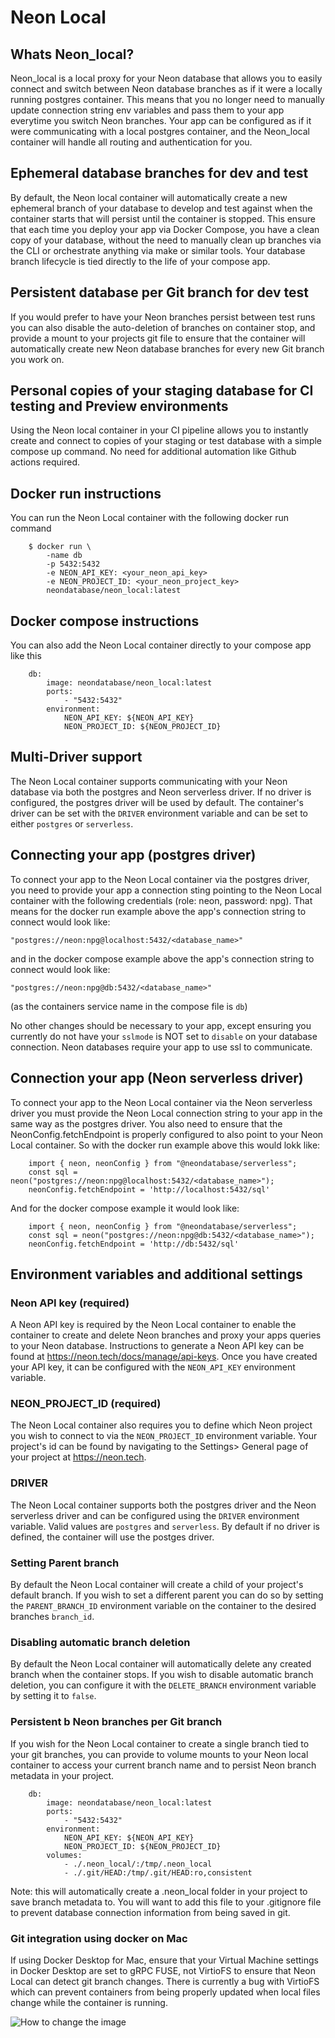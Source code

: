 # Neon Local

## Whats Neon_local?
Neon_local is a local proxy for your Neon database that allows you to easily connect and switch between Neon database branches as if it were a locally running postgres container. This means that you no longer need to manually update connection string env variables and pass them to your app everytime you switch Neon branches. Your app can be configured as if it were communicating with a local postgres container, and the Neon_local container will handle all routing and authentication for you.  

## Ephemeral database branches for dev and test
By default, the Neon local container will automatically create a new ephemeral branch of your database to develop and test against when the container starts that will persist until the container is stopped. This ensure that each time you deploy your app via Docker Compose, you have a clean copy of your database, without the need to manually clean up branches via the CLI or orchestrate anything via make or similar tools. Your database branch lifecycle is tied directly to the life of your compose app.

## Persistent database per Git branch for dev test
If you would prefer to have your Neon branches persist between test runs you can also disable the auto-deletion of branches on container stop, and provide a mount to your projects git file to ensure that the container will automatically create new Neon database branches for every new Git branch you work on. 

## Personal copies of your staging database for CI testing and Preview environments
Using the Neon local container in your CI pipeline allows you to instantly create and connect to copies of your staging or test database with a simple compose up command. No need for additional automation like Github actions required. 

## Docker run instructions
You can run the Neon Local container with the following docker run command

``` 
    $ docker run \
        -name db
        -p 5432:5432
        -e NEON_API_KEY: <your_neon_api_key>
        -e NEON_PROJECT_ID: <your_neon_project_key>
        neondatabase/neon_local:latest
```

## Docker compose instructions
You can also add the Neon Local container directly to your compose app like this

``` 
    db:
        image: neondatabase/neon_local:latest
        ports:
            - "5432:5432"
        environment:
            NEON_API_KEY: ${NEON_API_KEY}
            NEON_PROJECT_ID: ${NEON_PROJECT_ID}
```

## Multi-Driver support
The Neon Local container supports communicating with your Neon database via both the postgres and Neon serverless driver. If no driver is configured, the postgres driver will be used by default. The container's driver can be set with the `DRIVER` environment variable and can be set to either `postgres` or `serverless`. 

## Connecting your app (postgres driver)
To connect your app to the Neon Local container via the postgres driver, you need to provide your app a connection sting pointing to the Neon Local container with the following credentials (role: neon, password: npg). That means for the docker run example above the app's connection string to connect would look like:

``` "postgres://neon:npg@localhost:5432/<database_name>" ```

and in the docker compose example above the app's connection string to connect would look like:

``` "postgres://neon:npg@db:5432/<database_name>" ```

(as the containers service name in the compose file is `db`)

No other changes should be necessary to your app, except ensuring you currently do not have your `sslmode` is NOT set to `disable` on your database connection. Neon databases require your app to use ssl to communicate.
 
## Connection your app (Neon serverless driver)
To connect your app to the Neon Local container via the Neon serverless driver you must provide the Neon Local connection string to your app in the same way as the postgres driver. You also need to ensure that the NeonConfig.fetchEndpoint is properly configured to also point to your Neon Local container. So with the docker run example above this would lokk like:

```
    import { neon, neonConfig } from "@neondatabase/serverless";
    const sql = neon("postgres://neon:npg@localhost:5432/<database_name>");
    neonConfig.fetchEndpoint = 'http://localhost:5432/sql'
```

And for the docker compose example it would look like:

```
    import { neon, neonConfig } from "@neondatabase/serverless";
    const sql = neon("postgres://neon:npg@db:5432/<database_name>");
    neonConfig.fetchEndpoint = 'http://db:5432/sql'
```

## Environment variables and additional settings

### Neon API key (required)
A Neon API key is required by the Neon Local container to enable the container to create and delete Neon branches and proxy your apps queries to your Neon database. Instructions to generate a Neon API key can be found at <https://neon.tech/docs/manage/api-keys>. Once you have created your API key, it can be configured with the `NEON_API_KEY` environment variable.

### NEON_PROJECT_ID (required)
The Neon Local container also requires you to define which Neon project you wish to connect to via the `NEON_PROJECT_ID` environment variable. Your project's id can be found by navigating to the Settings> General page of your project at <https://neon.tech>.

### DRIVER
The Neon Local container supports both the postgres driver and the Neon serverless driver and can be configured using the `DRIVER` environment variable. Valid values are `postgres` and `serverless`. By default if no driver is defined, the container will use the postges driver.

### Setting Parent branch
By default the Neon Local container will create a child of your project's default branch. If you wish to set a different parent you can do so by setting the `PARENT_BRANCH_ID` environment variable on the container to the desired branches `branch_id`.

### Disabling automatic branch deletion
By default the Neon Local container will automatically delete any created branch when the container stops. If you wish to disable automatic branch deletion, you can configure it with the `DELETE_BRANCH` environment variable by setting it to `false`. 

### Persistent b Neon branches per Git branch 
If you wish for the Neon Local container to create a single branch tied to your git branches, you can provide to volume mounts to your Neon local container to access your current branch name and to persist Neon branch metadata in your project. 

``` 
    db:
        image: neondatabase/neon_local:latest
        ports:
            - "5432:5432"
        environment:
            NEON_API_KEY: ${NEON_API_KEY}
            NEON_PROJECT_ID: ${NEON_PROJECT_ID}
        volumes:
            - ./.neon_local/:/tmp/.neon_local
            - ./.git/HEAD:/tmp/.git/HEAD:ro,consistent
```
Note: this will automatically create a .neon_local folder in your project to save branch metadata to. You will want to add this file to your .gitignore file to prevent database connection information from being saved in git. 

### Git integration using docker on Mac
If using Docker Desktop for Mac, ensure that your Virtual Machine settings in Docker Desktop are set to gRPC FUSE, not VirtioFS to ensure that Neon Local can detect git branch changes. There is currently a bug with VirtioFS which can prevent containers from being properly updated when local files change while the container is running.  

![How to change the image](img/disc.png)